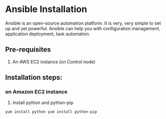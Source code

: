 # Ansible Installation
Ansible is an open-source automation platform. It is very, very simple to set up and yet powerful. Ansible can help you with configuration management, application deployment, task automation.

## Pre-requisites

1. An AWS EC2 instance (on Control node)

## Installation steps:

### on Amazon EC2 instance

1. Install python and python-pip

`yum install python
yum install python-pip`
